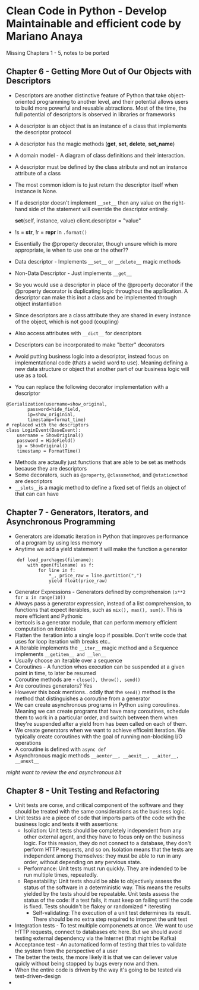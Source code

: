 # Clean Code in Python - Develop Maintainable and efficient code by Mariano Anaya

Missing Chapters 1 - 5, notes to be ported 

## Chapter 6 - Getting More Out of Our Objects with Descriptors

* Descriptors are another distinctive feature of Python that take object-oriented programming to another level, 
and their potential allows users to build more powerful and reusable abtractions. Most of the time, the full potential
of descriptors is observed in libraries or frameworks
* A descriptor is an object that is an instance of a class that implements the descriptor protocol
* A descriptor has the magic methods (__get__, __set__, __delete__, __set_name__)
* A domain model - A diagram of class definitions and their interaction.
* A descriptor must be defined by the class atribute and not an instance attribute of a class
* The most common idiom is to just return the descriptor itself when instance is None.
* If a descriptor doesn't implement `__set__` then any value on the right-hand side of the statement will override the descriptor entirely.


	__set__(self, instance, value)
	client.descriptor = "value"

* !s = __str__, !r = __repr__ in `.format()`
* Essentially the @property decorater, though unsure which is more appropriate, ie when to use one or the other??
* Data descriptor - Implements `__set__` or `__delete__` magic methods
* Non-Data Descriptor - Just implements `__get__`
* So you would use a descriptor in place of the @property decorator if the @property decorator is duplicating logic throughout
the appllication. A descriptor can make this inot a class and be implemented through object instantiation
* Since descriptors are a class attribute they are shared in every instance of the object, which is not good (coupling)
* Also access attributes with `__dict__` for descriptors
* Descriptors can be incorporated to make "better" decorators
* Avoid putting business logic into a descriptor, instead focus on implementational code (thats a weird word to use).
Meaning defining a new data structure or object that another part of our business logic will use as a tool.
* You can replace the following decorator implementation with a descriptor

``` 
@Serialization(username=show_original,
        password=hide_field,
        ip=show_originial,
        timestamp=format_time)
# replaced with the descriptors
class LoginEvent(BaseEvent): 
    username = ShowOriginal()
    password = HideField()
    ip = ShowOriginal()
    timestamp = FormatTime()
```

* Methods are actaully just functions that are able to be set as methods because they are descriptors 
* Some decorators, such as `@property`, `@classmethod`, and `@staticmethod` are descriptors
* `__slots__`is a magic method to define a fixed set of fields an object of that can can have

## Chapter 7 - Generators, Iterators, and Asynchronous Programming

* Generators are idomatic iteration in Python that improves performance of a program by using less memory
* Anytime we add a yield statement it will make the function a generator


```
	def load_purchages(filename):
		with open(filename) as f:
			for line in f:
				*_, price_raw = line.partition(",")
				yield float(price_raw)
```

* Generator Expressions - Generators defined by comprehension `(x**2 for x in range(10))`
* Always pass a generator expression, instead of a list comprehension, to functions that expect iterables, such as
`mix(), max(), sum()`. This is more efficient and Pythonic
* itertools is a generator module, that can perform memory efficient computation on iterables
* Flatten the iteration into a single loop if possible. Don't write code that uses for loop iteration with breaks etc..
* A Iterable implements the `__iter__` magic method and a Sequence implements `__getitem__ and __len__`
* Usually choose an iterable over a sequence
* Coroutines - A function whos execution can be suspended at a given point in time, to later be resumed
* Coroutine methods are - `close(), throw(), send()`
* Are coroutines generators? Yes
* However this book mentions.. oddly that the `send()` method is the method that distinguishes a coroutine 
from a generator
* We can create asynchronous programs in Python using coroutines. Meaning we can create programs that have many coroutines, 
schedule them to work in a particular order, and switch between them when they're suspended after a yield from has been called
on each of them.
* We create generators when we want to achieve efficeint iteration. We typically create coroutines with the goal of running
non-blocking I/O operations
* A coroutine is defined with `async def`
* Asynchronous magic methods `__aenter__, __aexit__, __aiter__, __anext__`

_might want to review the end asynchronous bit_

## Chapter 8 - Unit Testing and Refactoring
   
* Unit tests are corse, and critical component of the software and they should be treated with the same considerations as the business logic.
* Unit testss are a piece of code that imports parts of the code with the business logic and tests it with assertions:
	- Isoliation: Unit tests should be completely independent from any other external agent, and they have to focus only on the 
	business logic. For this reasion, they do not connect to a database, they don't perform HTTP requests, and so on. Isolation means
	that the tests are independent among themselves: they must be able to run in any order, without depending on any pervious state.
	- Performance: Unit tests must run quickly. They are indended to be run multiple times, repeatedly.
	- Repeatability: Unit tests should be able to objectively assess the status of the software in a deterministic way. This means the 
	results yielded by the tests should be repeatable. Unit tests assess the status of the code: if a test fails, it 
	must keep on failing until the code is fixed. Tests shouldn't be flakey or randomized * iteresting
        - Self-validating: The execution of a unit test determines its result. There should be no extra step required to interpret the
	unit test 
* Integration tests - To test multiple componenets at once. We want to use HTTP requests, connect to databases etc here. But we should avoid
testing external dependency via the Internet (that might be Kafka)
* Acceptance test - An automaticed form of testing that tries to validate the system from the perspective of a user
* The better the tests, the more likely it is that we can deliever value quicly without being stopped by bugs every now and then.
* When the entire code is driven by the way it's going to be tested via test-driven-design
* 

